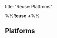 <frontmatter>
title: "Reuse: Platforms"
</frontmatter>

<link rel="stylesheet" href="{{baseUrl}}/css/textbook.css">

<div class="website-content" id="all">

%%**Reuse →**%%

<div id="title">

## Platforms
</div>
<div id="main">

<include src="what/embed.md" boilerplate  />

</div>

</div>
